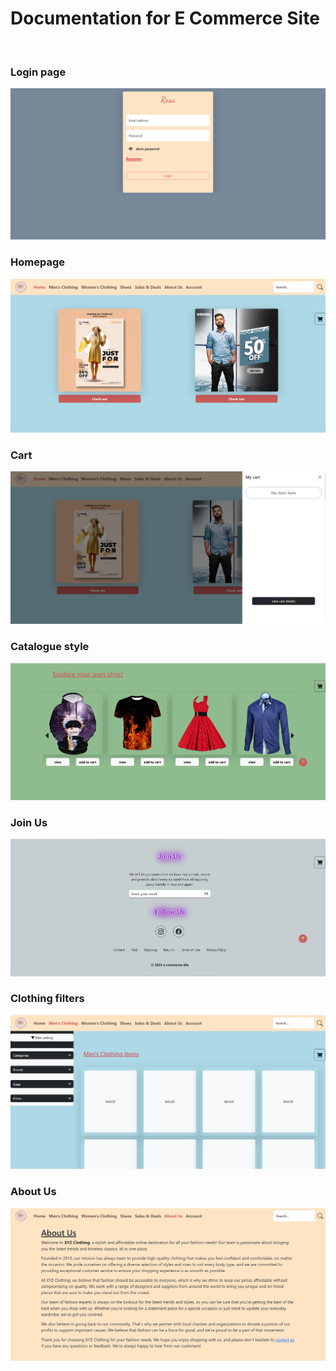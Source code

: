 <h1>Documentation for E Commerce Site</h1>

<br>

<h3>Login page</h3>
<img src="./image/readme1.png">

<h3>Homepage</h3>
<img src="./image/readme2.png">

<h3>Cart</h3>
<img src="./image/readme3.png">

<h3>Catalogue style</h3>
<img src="./image/readme4.png">

<h3>Join Us</h3>
<img src="./image/readme5.png">

<h3>Clothing filters</h3>
<img src="./image/readme6.png">

<h3>About Us</h3>
<img src="./image/readme7.png">